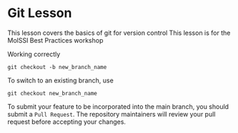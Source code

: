 # Git Lesson

This lesson covers the basics of git for version control
This lesson is for the MolSSI Best Practices workshop

Working correctly

`git checkout -b new_branch_name`

To switch to an existing branch, use

`git checkout new_branch_name`

To submit your feature to be incorporated into the main branch, 
you should submit a `Pull Request`. 
The repository maintainers will review your pull request before accepting your changes.
